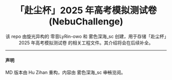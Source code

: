 <!--markdownlint-disable MD001 MD033 MD041 MD051-->

<div align="center">

# 「赴尘杯」2025 年高考模拟测试卷 (NebuChallenge)

该 repo 由旋光异构的 零音LyRin-owo 和 雾色深海_sc 创建，用于存储「赴尘杯」2025 年高考模拟测试卷 的相关工程文件。其介绍将会在后续补全。

</div>

---

#### 声明
MD 版本由 Hu Zihan 重构，内容由 雾色深海_sc ~~审核~~览阅。